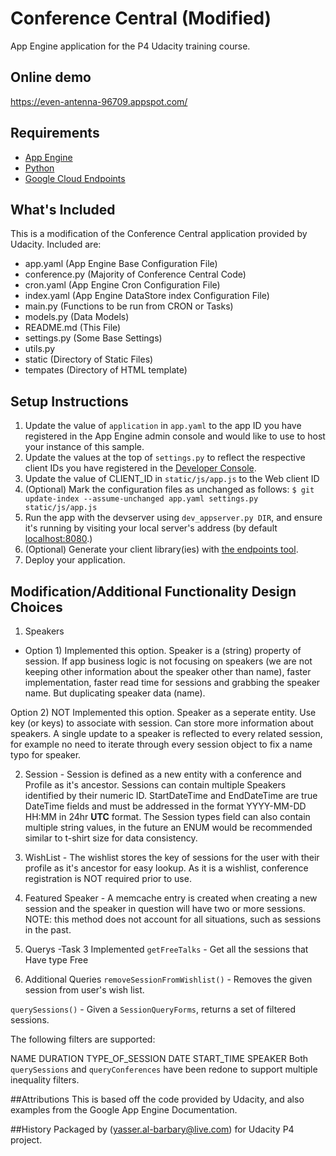 # Conference Central (Modified)

App Engine application for the P4 Udacity training course.

## Online demo
https://even-antenna-96709.appspot.com/

## Requirements
- [App Engine][1]
- [Python][2]
- [Google Cloud Endpoints][3]

## What's Included
This is a modification of the Conference Central application provided by Udacity.
Included are:
- app.yaml (App Engine Base Configuration File)
- conference.py (Majority of Conference Central Code)
- cron.yaml (App Engine Cron Configuration File)
- index.yaml (App Engine DataStore index Configuration File)
- main.py (Functions to be run from CRON or Tasks)
- models.py (Data Models)
- README.md (This File)
- settings.py (Some Base Settings)
- utils.py
- static (Directory of Static Files)
- tempates (Directory of HTML template)

## Setup Instructions
1. Update the value of `application` in `app.yaml` to the app ID you
   have registered in the App Engine admin console and would like to use to host
   your instance of this sample.
1. Update the values at the top of `settings.py` to
   reflect the respective client IDs you have registered in the
   [Developer Console][4].
1. Update the value of CLIENT_ID in `static/js/app.js` to the Web client ID
1. (Optional) Mark the configuration files as unchanged as follows:
   `$ git update-index --assume-unchanged app.yaml settings.py static/js/app.js`
1. Run the app with the devserver using `dev_appserver.py DIR`, and ensure it's running by visiting your local server's address (by default [localhost:8080][5].)
1. (Optional) Generate your client library(ies) with [the endpoints tool][6].
1. Deploy your application.

## Modification/Additional Functionality Design Choices
1. Speakers
 - Option 1) Implemented this option.
Speaker is a (string) property of session.
If app business logic is not focusing on speakers 
(we are not keeping other information about the speaker other than name), 
faster implementation, faster read time for sessions and grabbing the speaker name. But duplicating speaker data (name).

Option 2) NOT Implemented this option. 
Speaker as a seperate entity. Use key (or keys) to associate with session. 
Can store more information about speakers. A single update to a speaker is reflected to every related session,
for example no need to iterate through every session object to fix a name typo for speaker.

2. Session - Session is defined as a new entity with a conference and Profile
as it's ancestor.  Sessions can contain multiple Speakers identified by their
numeric ID.  StartDateTime and EndDateTime are true DateTime fields and must be
addressed in the format YYYY-MM-DD HH:MM in 24hr **UTC** format.  The Session types
field can also contain multiple string values, in the future an ENUM would
be recommended similar to t-shirt size for data consistency.

3. WishList - The wishlist stores the key of sessions for the user with their
profile as it's ancestor for easy lookup.  As it is a wishlist, conference
registration is NOT required prior to use.

4. Featured Speaker - A memcache entry is created when creating a new session
and the speaker in question will have two or more sessions.  NOTE: this method
does not account for all situations, such as sessions in the past.

5. Querys -Task  3 Implemented
`getFreeTalks`   - Get all the sessions that Have type Free
6. Additional Queries
`removeSessionFromWishlist()` - Removes the given session from user's wish list.

`querySessions()` - Given a `SessionQueryForms`, returns a set of filtered sessions.

The following filters are supported:

NAME
DURATION
TYPE_OF_SESSION
DATE
START_TIME
SPEAKER
Both `querySessions` and `queryConferences` have been redone to support multiple inequality filters.


##Attributions
This is based off the code provided by Udacity, and also examples from the
Google App Engine Documentation.

##History
Packaged by (yasser.al-barbary@live.com) for Udacity P4 project.

[1]: https://developers.google.com/appengine
[2]: http://python.org
[3]: https://developers.google.com/appengine/docs/python/endpoints/
[4]: https://console.developers.google.com/
[5]: https://localhost:8080/
[6]: https://developers.google.com/appengine/docs/python/endpoints/endpoints_tool

